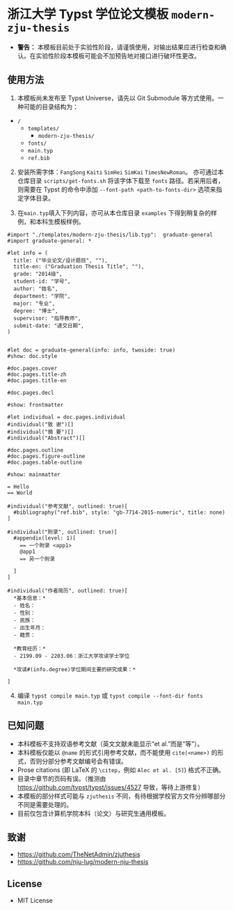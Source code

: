 # 浙江大学 Typst 学位论文模板 `modern-zju-thesis`

* **警告：** 本模板目前处于实验性阶段，请谨慎使用，对输出结果应进行检查和确认。在实验性阶段本模板可能会不加预告地对接口进行破坏性更改。

## 使用方法
1. 本模板尚未发布至 Typst Universe，请先以 Git Submodule 等方式使用。一种可能的目录结构为：
* `/`
    * `templates/`
        * `modern-zju-thesis/`
    * `fonts/`
    * `main.typ`
    * `ref.bib`

2. 安装所需字体：`FangSong` `Kaiti` `SimHei` `SimKai` `TimesNewRoman`。 亦可通过本仓库目录 `scripts/get-fonts.sh` 将该字体下载至 `fonts` 路径。若采用后者，则需要在 Typst 的命令中添加 `--font-path <path-to-fonts-dir>` 选项来指定字体目录。

3. 在`main.typ`填入下列内容，亦可从本仓库目录 `examples` 下得到稍复杂的样例，和本科生模板样例。

```typ
#import "./templates/modern-zju-thesis/lib.typ":  graduate-general
#import graduate-general: *

#let info = (
  title: ("毕业论文/设计题目", ""),
  title-en: ("Graduation Thesis Title", ""),
  grade: "2014级",
  student-id: "学号",
  author: "姓名",
  department: "学院",
  major: "专业",
  degree: "博士",
  supervisor: "指导教师",
  submit-date: "递交日期",
)


#let doc = graduate-general(info: info, twoside: true)
#show: doc.style

#doc.pages.cover
#doc.pages.title-zh
#doc.pages.title-en

#doc.pages.decl

#show: frontmatter

#let individual = doc.pages.individual
#individual("致 谢")[]
#individual("摘 要")[]
#individual("Abstract")[]

#doc.pages.outline
#doc.pages.figure-outline
#doc.pages.table-outline

#show: mainmatter

= Hello
== World

#individual("参考文献", outlined: true)[
  #bibliography("ref.bib", style: "gb-7714-2015-numeric", title: none)
]

#individual("附录", outlined: true)[
  #appendix(level: 1)[
    == 一个附录 <app1>
    @app1
    == 另一个附录

  ]
]

#individual("作者简历", outlined: true)[
  *基本信息：*
  - 姓名：
  - 性别：
  - 民族：
  - 出生年月：
  - 籍贯：

  *教育经历：*
  - 2199.09 - 2203.06：浙江大学攻读学士学位

  *攻读#(info.degree)学位期间主要的研究成果：*

]

```

4. 编译 `typst compile main.typ` 或 `typst compile --font-dir fonts main.typ`

## 已知问题
* 本科模板不支持双语参考文献（英文文献未能显示“et al.”而是“等”）。
* 本科模板仅能以 `@name` 的形式引用参考文献，而不能使用 `cite(<name>)` 的形式，否则分部分参考文献编号会有错误。
* Prose citations (即 LaTeX 的 `\citep`，例如 `Alec et al. [5]`) 格式不正确。
* 目录中章节的页码有误。（推测由 https://github.com/typst/typst/issues/4527 导致，等待上游修复）
* 本模板的部分样式可能与 `zjuthesis` 不同，有待根据学校官方文件分辨哪部分不同是需要处理的。
* 目前仅包含计算机学院本科（论文）与研究生通用模板。


## 致谢
* https://github.com/TheNetAdmin/zjuthesis
* https://github.com/nju-lug/modern-nju-thesis

## License
* MIT License
